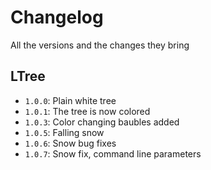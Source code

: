 # Changelog
All the versions and the changes they bring

## LTree
- `1.0.0`: Plain white tree
- `1.0.1`: The tree is now colored
- `1.0.3`: Color changing baubles added
- `1.0.5`: Falling snow
- `1.0.6`: Snow bug fixes
- `1.0.7`: Snow fix, command line parameters

